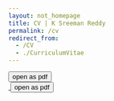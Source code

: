```yaml
---
layout: not_homepage
title: CV | K Sreeman Reddy
permalink: /cv
redirect_from:
  - /CV
  - ./CurriculumVitae
---
```

<div class="row resume-wrapper">
  <a href="../CV.pdf" title="click to open in pdf viewer" target="_blank">
    <button class="fill col s8 offset-s2 m4 offset-m4">open as pdf</button>
  </a>
</div>
<div class="row resume-wrapper">
  <a href="../CV.pdf" title="click to open in pdf viewer" target="_blank">
    <img src="../assets/images/CV-1.png" alt="" class="responsive-img resume-img z-depth-2 hoverable">
  </a>
</div>
<div class="row resume-wrapper">
  <a href="../CV.pdf" title="click to open in pdf viewer" target="_blank">
    <img src="../assets/images/CV-2.png" alt="" class="responsive-img resume-img z-depth-2 hoverable">
    <button class="fill col s8 offset-s2 m4 offset-m4">open as pdf</button>
  </a>
</div>